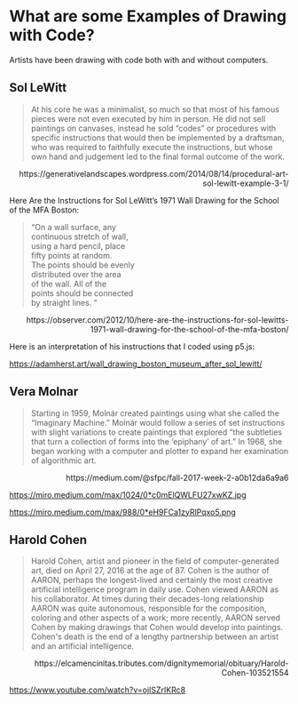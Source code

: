 # What are some Examples of Drawing with Code?

Artists have been drawing with code both with and without computers.

## Sol LeWitt

> At his core he was a minimalist, so much so that most of his famous pieces were not even executed by him in person. He did not sell paintings on canvases, instead he sold “codes” or procedures with specific instructions that would then be implemented by a draftsman, who was required to faithfully execute the instructions, but whose own hand and judgement led to the final formal outcome of the work.

<div style='text-align: right'><p>https://generativelandscapes.wordpress.com/2014/08/14/procedural-art-sol-lewitt-example-3-1/</p></div>

Here Are the Instructions for Sol LeWitt’s 1971 Wall Drawing for the School of the MFA Boston:

> “On a wall surface, any<br>
continuous stretch of wall,<br>
using a hard pencil, place<br>
fifty points at random.<br>
The points should be evenly<br>
distributed over the area<br>
of the wall. All of the<br>
points should be connected<br>
by straight lines. “

<div style='text-align: right'>https://observer.com/2012/10/here-are-the-instructions-for-sol-lewitts-1971-wall-drawing-for-the-school-of-the-mfa-boston/</div>

Here is an interpretation of his instructions that I coded using p5.js:

https://adamherst.art/wall_drawing_boston_museum_after_sol_lewitt/

## Vera Molnar

> Starting in 1959, Molnár created paintings using what she called the “Imaginary Machine.” Molnár would follow a series of set instructions with slight variations to create paintings that explored “the subtleties that turn a collection of forms into the ‘epiphany’ of art.” In 1968, she began working with a computer and plotter to expand her examination of algorithmic art.

<div style='text-align: right'><p>https://medium.com/@sfpc/fall-2017-week-2-a0b12da6a9a6</p></div>

https://miro.medium.com/max/1024/0*c0mElQWLFU27xwKZ.jpg

https://miro.medium.com/max/988/0*eH9FCa1zyRlPqxo5.png

## Harold Cohen

> Harold Cohen, artist and pioneer in the field of computer-generated art, died on April 27, 2016 at the age of 87. Cohen is the author of AARON, perhaps the longest-lived and certainly the most creative artificial intelligence program in daily use. Cohen viewed AARON as his collaborator. At times during their decades-long relationship AARON was quite autonomous, responsible for the composition, coloring and other aspects of a work; more recently, AARON served Cohen by making drawings that Cohen would develop into paintings. Cohen's death is the end of a lengthy partnership between an artist and an artificial intelligence.

<div style='text-align: right'><p>https://elcamencinitas.tributes.com/dignitymemorial/obituary/Harold-Cohen-103521554</p></div>

https://www.youtube.com/watch?v=ojISZrIKRc8
